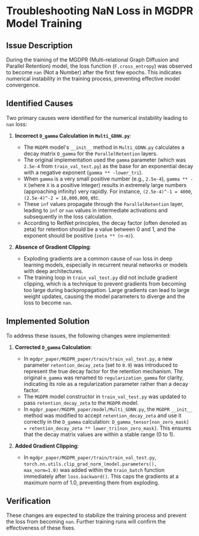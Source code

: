 # Troubleshooting NaN Loss in MGDPR Model Training

## Issue Description

During the training of the MGDPR (Multi-relational Graph Diffusion and Parallel Retention) model, the loss function (`F.cross_entropy`) was observed to become `nan` (Not a Number) after the first few epochs. This indicates numerical instability in the training process, preventing effective model convergence.

## Identified Causes

Two primary causes were identified for the numerical instability leading to `nan` loss:

1.  **Incorrect `D_gamma` Calculation in `Multi_GDNN.py`**:
    *   The `MGDPR` model's `__init__` method in `Multi_GDNN.py` calculates a decay matrix `D_gamma` for the `ParallelRetention` layers.
    *   The original implementation used the `gamma` parameter (which was `2.5e-4` from `train_val_test.py`) as the base for an exponential decay with a negative exponent (`gamma ** -lower_tri`).
    *   When `gamma` is a very small positive number (e.g., `2.5e-4`), `gamma ** -X` (where `X` is a positive integer) results in extremely large numbers (approaching infinity) very rapidly. For instance, `(2.5e-4)^-1 = 4000`, `(2.5e-4)^-2 = 16,000,000`, etc.
    *   These `inf` values propagate through the `ParallelRetention` layer, leading to `inf` or `nan` values in intermediate activations and subsequently in the loss calculation.
    *   According to RetNet principles, the decay factor (often denoted as zeta) for retention should be a value between 0 and 1, and the exponent should be positive (`zeta ** (n-m)`).

2.  **Absence of Gradient Clipping**:
    *   Exploding gradients are a common cause of `nan` loss in deep learning models, especially in recurrent neural networks or models with deep architectures.
    *   The training loop in `train_val_test.py` did not include gradient clipping, which is a technique to prevent gradients from becoming too large during backpropagation. Large gradients can lead to large weight updates, causing the model parameters to diverge and the loss to become `nan`.

## Implemented Solution

To address these issues, the following changes were implemented:

1.  **Corrected `D_gamma` Calculation**:
    *   In `mgdpr_paper/MGDPR_paper/train/train_val_test.py`, a new parameter `retention_decay_zeta` (set to `0.9`) was introduced to represent the true decay factor for the retention mechanism. The original `m_gamma` was renamed to `regularization_gamma` for clarity, indicating its role as a regularization parameter rather than a decay factor.
    *   The `MGDPR` model constructor in `train_val_test.py` was updated to pass `retention_decay_zeta` to the `MGDPR` model.
    *   In `mgdpr_paper/MGDPR_paper/model/Multi_GDNN.py`, the `MGDPR` `__init__` method was modified to accept `retention_decay_zeta` and use it correctly in the `D_gamma` calculation: `D_gamma_tensor[non_zero_mask] = retention_decay_zeta ** lower_tri[non_zero_mask]`. This ensures that the decay matrix values are within a stable range (0 to 1).

2.  **Added Gradient Clipping**:
    *   In `mgdpr_paper/MGDPR_paper/train/train_val_test.py`, `torch.nn.utils.clip_grad_norm_(model.parameters(), max_norm=1.0)` was added within the `train_batch` function immediately after `loss.backward()`. This caps the gradients at a maximum norm of 1.0, preventing them from exploding.

## Verification

These changes are expected to stabilize the training process and prevent the loss from becoming `nan`. Further training runs will confirm the effectiveness of these fixes.